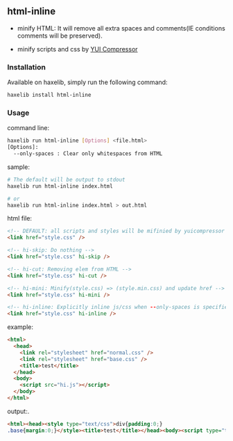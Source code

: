 html-inline
-------

* minify HTML: It will remove all extra spaces and comments(IE conditions comments will be preserved).

* minify scripts and css by [YUI Compressor](https://github.com/yui/yuicompressor)


### Installation

Available on haxelib, simply run the following command:

```bash
haxelib install html-inline
```

### Usage

command line:

```bash
haxelib run html-inline [Options] <file.html>
[Options]:
  --only-spaces : Clear only whitespaces from HTML
```

sample:

```bash
# The default will be output to stdout
haxelib run html-inline index.html

# or
haxelib run html-inline index.html > out.html
```

html file:

```html
<!-- DEFAULT: all scripts and styles will be mifinied by yuicompressor and inline to HTML -->
<link href="style.css" />

<!-- hi-skip: Do nothing -->
<link href="style.css" hi-skip />

<!-- hi-cut: Removing elem from HTML -->
<link href="style.css" hi-cut />

<!-- hi-mini: Minify(style.css) => (style.min.css) and update href -->
<link href="style.css" hi-mini />

<!-- hi-inline: Explicitly inline js/css when --only-spaces is specified -->
<link href="style.css" hi-inline />
```

example:

```html
<html>
  <head>
    <link rel="stylesheet" href="normal.css" />
    <link rel="stylesheet" href="base.css" />
    <title>test</title>
  </head>
  <body>
    <script src="hi.js"></script>
  </body>
</html>
```

output:.

```html
<html><head><style type="text/css">div{padding:0;}
.base{margin:0;}</style><title>test</title></head><body><script type="text/javascript">console.log("hello world!");</script></body></html>
```
